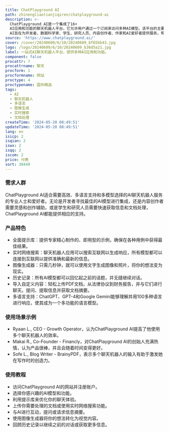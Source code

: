 ```yaml
---
title: ChatPlayground AI
path: zhinengliaotianjiqiren/chatplayground-ai
description: >-
  ChatPlayground AI是一个集成了16+
  AI应用和功能的聊天机器人平台，它允许用户通过一个订阅来访问多种AI模型。该平台的主要优点包括行业领先的AI模型、实时网络搜索、图像生成器、历史记录回顾、多语言支持以及导入自定义内容的能力。ChatPlayground
  AI旨在为开发者、数据科学家、学生、研究人员、内容创作者、作家和AI爱好者提供服务，帮助他们提高工作效率和创造力。
source: 'https://www.chatplayground.ai/'
cover: /cover/20240609/6/10/20240609_bf65bb43.jpg
logo: /logo/20240609/6/10/20240609_b36d5a21.jpg
label: 一站式AI聊天机器人平台，提供多种AI应用和功能。
component: false
procattr: 7
procattrname: 聊天
procform: 1
procformname: 网站
proctype: 4
proctypename: 国外精选
tags:
  - AI
  - 聊天机器人
  - 多语言
  - 图像生成
  - 实时搜索
  - 文档处理
createTime: '2024-05-20 08:49:51'
updateTime: '2024-05-20 08:49:51'
lang: en
isicp: 2
isqian: 2
iswx: 2
isqq: 2
iscom: 2
price: 付费
sort: 30449
---
```




### 需求人群
ChatPlayground AI适合需要高效、多语言支持和多模型选择的AI聊天机器人服务的专业人士和爱好者。无论是开发者寻找最佳的AI模型进行集成，还是内容创作者需要灵感和创作辅助，或是学生和研究人员需要快速获取信息和文档处理，ChatPlayground AI都能提供相应的支持。

### 产品特色
* 全面提示库：提供专家精心制作的、即用型的示例，确保在各种用例中获得最佳结果。
* 实时网络搜索：聊天机器人应用可以搜索互联网以生成响应，所有模型都可以连接到互联网以提供准确和最新的信息。
* 图像生成器：只需几秒钟，就可以使用文字生成图像和照片，将你的想法变为现实。
* 历史记录：所有AI模型都可以回忆起之前的话题，并无缝继续对话。
* 导入自定义内容：轻松上传PDF文档，从法律协议到财务报告，并与它们进行聊天。提问、提取信息并获取文档摘要。
* 多语言支持：ChatGPT、GPT-4和Google Gemini能够理解并用100多种语言进行响应，使其成为一个多功能的语言模型。

### 使用场景示例
* Ryaan L., CEO - Growth Operator，认为ChatPlayground AI提高了他使用多个聊天机器人的效率。
* Makai R., Co-Founder - Financly，对ChatPlayground AI的创始人充满热情，认为产品很棒，并且会随着时间变得更好。
* Sofe L., Blog Writer - BrainyPDF，表示多个聊天机器人的输入有助于激发她在写作时的创造力。

### 使用教程
* 访问ChatPlayground AI的网站并注册账户。
* 选择你感兴趣的AI模型和功能。
* 利用提示库来优化你的聊天体验。
* 上传你需要处理的文档或使用实时网络搜索功能。
* 与AI进行互动，提问或请求信息摘要。
* 使用图像生成器将你的想法转化为视觉内容。
* 回顾历史记录以继续之前的对话或获取更多信息。

  
